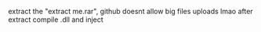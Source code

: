 extract the "extract me.rar", github doesnt allow big files uploads lmao
after extract compile .dll and inject

